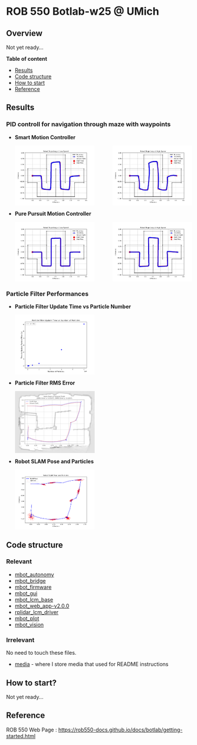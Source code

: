 # ROB 550 Botlab-w25 @ UMich
## Overview
Not yet ready...


**Table of content**
- [Results](#results)
- [Code structure](#code-structure)
- [How to start](#how-to-start)
- [Reference](#reference)

## Results
### PID controll for navigation through maze with waypoints
- **Smart Motion Controller**  
  <div style="display: flex; justify-content: space-between;">
    <img src="media/cp1_smart_low_speed.jpg" alt="Maze smart motion controller low speed" style="width: 45%;" />
    <img src="media/cp1_smart_high_speed.jpg" alt="Maze smart motion controller high speed" style="width: 45%;" />
  </div>

- **Pure Pursuit Motion Controller**  
  <div style="display: flex; justify-content: space-between;">
    <img src="media/CP1_pure_pursuit_low_speed.jpg" alt="Maze pure pursuit motion controller low speed" style="width: 45%;" />
    <img src="media/CP1_pure_pursuit_high_speed.jpg" alt="Maze pure pursuit motion controller high speed" style="width: 45%;" />
  </div>

### Particle Filter Performances
- **Particle Filter Update Time vs Particle Number**
  <div style="display: flex; justify-content: space-between;">
    <img src="media/PF_update_time.png" alt="Particle Filter Update Time vs Particle Number" style="width: 45%;" />
  </div>

- **Particle Filter RMS Error**
  <div style="display: flex; justify-content: space-between;">
    <img src="media/SLAM_RMS.png" alt="Particle Filter RMS Error" style="width: 45%;" />
  </div>

- **Robot SLAM Pose and Particles**
  <div style="display: flex; justify-content: space-between;">
    <img src="media/Robot_SLAM_pose_particle.png" alt="Robot SLAM pose particle" style="width: 45%;" />
  </div>

## Code structure

### Relevant
- [mbot_autonomy](mbot_autonomy)
- [mbot_bridge](mbot_bridge)
- [mbot_firmware](mbot_firmware)
- [mbot_gui](mbot_gui)
- [mbot_lcm_base](mbot_lcm_base)
- [mbot_web_app-v2.0.0](mbot_web_app-v2.0.0)
- [rplidar_lcm_driver](rplidar_lcm_driver)
- [mbot_plot](mbot_plot)
- [mbot_vision](mbot_vision)


### Irrelevant
No need to touch these files.
- [media](media) - where I store media that used for README instructions

## How to start?
Not yet ready...

## Reference
ROB 550 Web Page : https://rob550-docs.github.io/docs/botlab/getting-started.html
